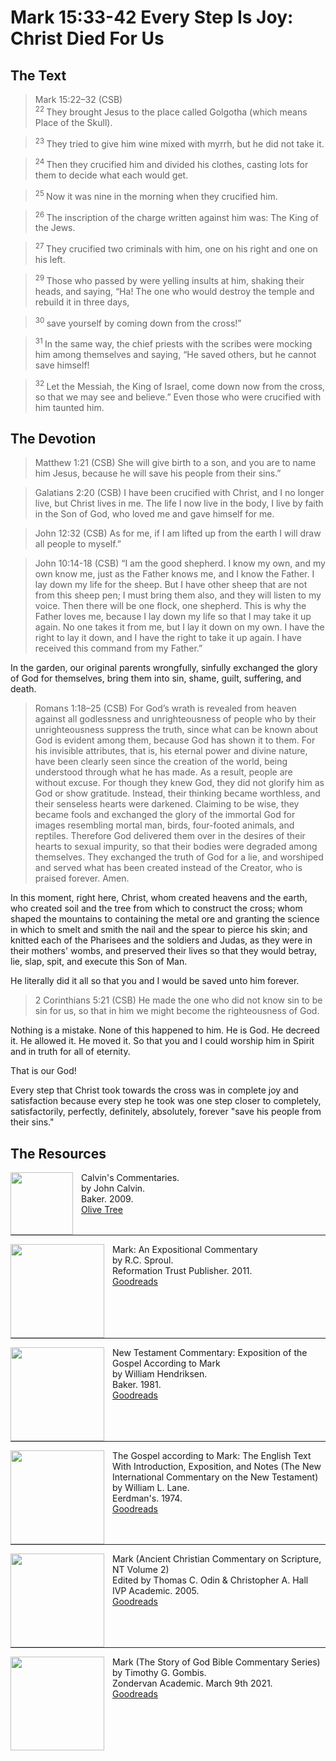 # Mark 15:33-42 Every Step Is Joy: Christ Died For Us

## The Text

>Mark 15:22–32 (CSB)  
><sup> 22  </sup>They brought Jesus to the place called Golgotha (which means Place of the Skull). 

><sup> 23  </sup>They tried to give him wine mixed with myrrh, but he did not take it. 

><sup> 24  </sup>Then they crucified him and divided his clothes, casting lots for them to decide what each would get. 

><sup> 25  </sup>Now it was nine in the morning when they crucified him. 

><sup> 26  </sup>The inscription of the charge written against him was: The King of the Jews. 

><sup> 27  </sup>They crucified two criminals with him, one on his right and one on his left. 

><sup> 29  </sup>Those who passed by were yelling insults at him, shaking their heads, and saying, “Ha! The one who would destroy the temple and rebuild it in three days, 

><sup> 30  </sup>save yourself by coming down from the cross!” 

><sup> 31  </sup>In the same way, the chief priests with the scribes were mocking him among themselves and saying, “He saved others, but he cannot save himself! 

><sup> 32  </sup>Let the Messiah, the King of Israel, come down now from the cross, so that we may see and believe.” Even those who were crucified with him taunted him.

## The Devotion

>Matthew 1:21 (CSB) She will give birth to a son, and you are to name him Jesus, because he will save his people from their sins.”

>Galatians 2:20 (CSB) I have been crucified with Christ, and I no longer live, but Christ lives in me. The life I now live in the body, I live by faith in the Son of God, who loved me and gave himself for me.

>John 12:32 (CSB) As for me, if I am lifted up from the earth I will draw all people to myself.”

>John 10:14-18 (CSB) “I am the good shepherd. I know my own, and my own know me, just as the Father knows me, and I know the Father. I lay down my life for the sheep. But I have other sheep that are not from this sheep pen; I must bring them also, and they will listen to my voice. Then there will be one flock, one shepherd. This is why the Father loves me, because I lay down my life so that I may take it up again. No one takes it from me, but I lay it down on my own. I have the right to lay it down, and I have the right to take it up again. I have received this command from my Father.”

In the garden, our original parents wrongfully, sinfully exchanged the glory of God for themselves, bring them into sin, shame, guilt, suffering, and death.

>Romans 1:18–25 (CSB) For God’s wrath is revealed from heaven against all godlessness and unrighteousness of people who by their unrighteousness suppress the truth, since what can be known about God is evident among them, because God has shown it to them. For his invisible attributes, that is, his eternal power and divine nature, have been clearly seen since the creation of the world, being understood through what he has made. As a result, people are without excuse. For though they knew God, they did not glorify him as God or show gratitude. Instead, their thinking became worthless, and their senseless hearts were darkened. Claiming to be wise, they became fools and exchanged the glory of the immortal God for images resembling mortal man, birds, four-footed animals, and reptiles. Therefore God delivered them over in the desires of their hearts to sexual impurity, so that their bodies were degraded among themselves. They exchanged the truth of God for a lie, and worshiped and served what has been created instead of the Creator, who is praised forever. Amen.

In this moment, right here, Christ, whom created heavens and the earth, who created soil and the tree from which to construct the cross; whom shaped the mountains to containing the metal ore and granting the science in which to smelt and smith the nail and the spear to pierce his skin; and knitted each of the Pharisees and the soldiers and Judas, as they were in their mothers' wombs, and preserved their lives so that they would betray, lie, slap, spit, and execute this Son of Man.

He literally did it all so that you and I would be saved unto him forever.

>2 Corinthians 5:21 (CSB) He made the one who did not know sin to be sin for us, so that in him we might become the righteousness of God.

Nothing is a mistake. None of this happened to him. He is God. He decreed it. He allowed it. He moved it. So that you and I could worship him in Spirit and in truth for all of eternity.

That is our God!

Every step that Christ took towards the cross was in complete joy and satisfaction because every step he took was one step closer to completely, satisfactorily, perfectly, definitely, absolutely, forever "save his people from their sins."

## The Resources

<p style="clear:both;">

<img src="/images/resources/commentary-calvin-set.png" align="left" width="100" style="padding-right: 10px" />Calvin's Commentaries.  
by John Calvin.  
Baker. 2009.  
[Olive Tree](https://www.olivetree.com/store/product.php?productid=17517)

<p style="clear:both;">

---

<img src="/images/resources/commentary-mark-sproul.jpg" align="left" width="150" style="padding-right: 10px" />Mark: An Expositional Commentary  
by R.C. Sproul.  
Reformation Trust Publisher. 2011.  
[Goodreads](https://www.goodreads.com/book/show/13329901-mark?ac=1&from_search=true&qid=AjPCOwNAXj&rank=1)

<p style="clear:both;">

---

<img src="/images/resources/commentary-mark-hendriksen.jpg" align="left" width="150" style="padding-right: 10px" />New Testament Commentary: Exposition of the Gospel According to Mark  
by William Hendriksen.  
Baker. 1981.  
[Goodreads](https://www.goodreads.com/book/show/2365098.Mark)

<p style="clear:both;">

---

<img src="/images/resources/commentary-mark-lane.jpg" align="left" width="150" style="padding-right: 10px" />The Gospel according to Mark: The English Text With Introduction, Exposition, and Notes (The New International Commentary on the New Testament)  
by William L. Lane.  
Eerdman's. 1974.  
[Goodreads](https://www.goodreads.com/book/show/978619.The_Gospel_of_Mark?from_search=true&from_srp=true&qid=UOUMUiJ7z4&rank=2)

<p style="clear:both;">

---

<img src="/images/resources/commentary-mark-oden.jpg" align="left" width="150" style="padding-right: 10px" />Mark (Ancient Christian Commentary on Scripture, NT Volume 2)  
Edited by Thomas C. Odin & Christopher A. Hall  
IVP Academic. 2005.  
[Goodreads](https://www.goodreads.com/book/show/33015669-mark)

<p style="clear:both;">

---

<img src="/images/resources/commentary-mark-gombis.jpg" align="left" width="150" style="padding-right: 10px" />Mark (The Story of God Bible Commentary Series)  
by Timothy G. Gombis.   
Zondervan Academic. March 9th 2021.  
[Goodreads](https://www.goodreads.com/book/show/54287613-mark)

<p style="clear:both;">
